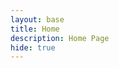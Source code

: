 ```yaml
---
layout: base
title: Home 
description: Home Page
hide: true
---
```

<html lang="en">
<head>
    <meta charset="UTF-8">
    <meta name="viewport" content="width=device-width, initial-scale=1.0">
    <title>My GitHub Page</title>
    <style>
        nav ul {
            list-style-type: none;
            margin: 0;
            padding: 0;
            overflow: hidden;
            background-color: #15935d;
            position: relative;
            z-index: 100;
        }

        nav li {
            float: left;
            position: relative;
        }

        nav li a {
            display: block;
            color: white;
            text-align: center;
            padding: 14px 16px;
            text-decoration: none;
            transition: all 0.3s ease;
            font-weight: bold;
        }

        nav li a:hover {
            background-color: #155f91;
            transform: scale(1.1);
        }

        /* Submenu CSS */
        nav ul ul {
            display: none;
            position: absolute;
            background-color: #155f91;
            top: 100%;
            left: 0;
            box-shadow: 0px 8px 16px rgba(0, 0, 0, 0.2);
            opacity: 0;
            transition: all 0.3s ease;
        }

        nav ul li:hover > ul {
            display: block;
            opacity: 1;
            transform: translateY(10px);
        }

        nav ul ul li {
            float: none;
            position: relative;
        }

        nav ul ul a {
            padding: 10px 16px;
        }

        /* Add transition effect to submenu items */
        nav ul ul li a:hover {
            background-color: #15935d;
            transform: translateX(10px);
        }

        /* Adding hover effects and shadow to GIF */
        img {
            transition: transform 0.3s ease;
            border-radius: 12px;
            box-shadow: 0px 4px 8px rgba(0, 0, 0, 0.1);
        }

        img:hover {
            transform: scale(1.05);
        }

        /* Spotify iframe effects */
        iframe {
            box-shadow: 0px 4px 8px rgba(0, 0, 0, 0.1);
            transition: transform 0.3s ease;
        }

        iframe:hover {
            transform: scale(1.03);
        }

        /* Adding a cool hover effect for menu links */
        nav li a:before {
            content: '';
            position: absolute;
            width: 100%;
            height: 4px;
            background-color: white;
            bottom: 0;
            left: 0;
            transform: scaleX(0);
            transform-origin: bottom right;
            transition: transform 0.3s ease-out;
        }

        nav li a:hover:before {
            transform: scaleX(1);
            transform-origin: bottom left;
        }

    </style>
</head>
<body>
<nav>
    <ul>
        <li><a href="#">Notebooks</a>        
            <ul>
                <li><a href="http://127.0.0.1:4100/gabi_2025/interests/">My interests</a></li>
                <li><a href="http://127.0.0.1:4100/gabi_2025/process/">Sprint 1 Summary</a></li>
                <li><a href="http://127.0.0.1:4100/gabi_2025/java_cell/">Java Cell</a></li>
            </ul>
        <li><a href="#">Games</a>
            <ul>
                <li><a href="http://127.0.0.1:4100/gabi_2025/counter/">Cookie Counter</a></li>
                <li><a href="http://127.0.0.1:4100/gabi_2025/calculator/">Binary Calculator</a></li>
                <li><a href="http://127.0.0.1:4100/gabi_2025/snake/">Snake Game</a></li>
            </ul>
        </li>
        <li><a href="https://gabrielac07.github.io/gabi_2025/sprint2/">Sprint 2</a>
        </li>
         </li>
        <li><a href="https://gabrielac07.github.io/gabi_2025/sprint3/">Sprint 3</a>
        </li>
         <li><a href="https://gabrielac07.github.io/gabi_2025/2018_MCQ/">AP Classroom 2018 MCQ</a>
        </li>
        <li><a href="https://gabrielac07.github.io/gabi_2025/sprint4/">Sprint 4</a>
        </li>
        <li><a href="https://gabrielac07.github.io/gabi_2025/extra_credit/">Student Panel Extra Credit</a>
        </li>
        <li><a href="https://gabrielac07.github.io/gabi_2025/sprint4_PPR/">Sprint 4 Personalized Project Reference</a>
        </li>
    </ul>
</nav>

<br><br><br>
<img src="https://media0.giphy.com/media/XuL4Zlq33sCTC/giphy.gif?cid=6c09b952roqx9x1uhiur86tdfrwrq0q7egmey7t2b4mz51p1&ep=v1_gifs_search&rid=giphy.gif&ct=s" alt="mario">

<iframe style="border-radius:12px" src="https://open.spotify.com/embed/playlist/5XOGgDmdRe2CUHruz2l9TM?utm_source=generator&theme=0" width="100%" height="352" frameBorder="0" allowfullscreen="" allow="autoplay; clipboard-write; encrypted-media; fullscreen; picture-in-picture" loading="lazy"></iframe>

</body>
</html>
